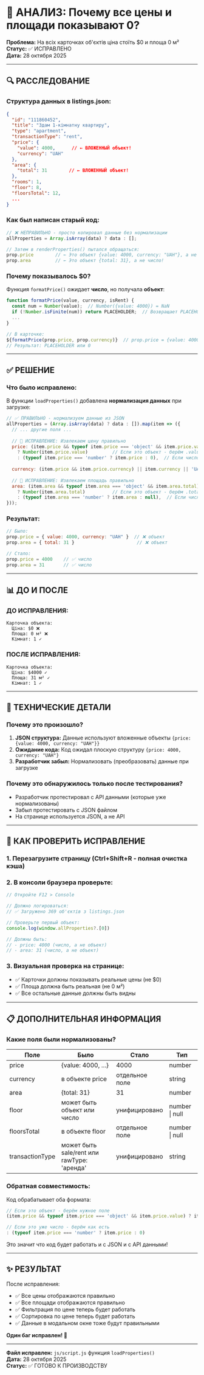 # 🐛 АНАЛИЗ: Почему все цены и площади показывают 0?

**Проблема:** На всіх карточках об'єктів ціна стоїть $0 и площа 0 м²  
**Статус:** ✅ ИСПРАВЛЕНО  
**Дата:** 28 октября 2025

---

## 🔍 РАССЛЕДОВАНИЕ

### Структура данных в listings.json:

```json
{
  "id": "111860452",
  "title": "Здам 1-кімнатну квартиру",
  "type": "apartment",
  "transactionType": "rent",
  "price": {
    "value": 4000,      // ← ВЛОЖЕННЫЙ объект!
    "currency": "UAH"
  },
  "area": {
    "total": 31        // ← ВЛОЖЕННЫЙ объект!
  },
  "rooms": 1,
  "floor": 8,
  "floorsTotal": 12,
  ...
}
```

### Как был написан старый код:

```javascript
// ❌ НЕПРАВИЛЬНО - просто копировал данные без нормализации
allProperties = Array.isArray(data) ? data : [];

// Затем в renderProperties() пытался обращаться:
prop.price        // ← Это объект {value: 4000, currency: "UAH"}, а не число!
prop.area         // ← Это объект {total: 31}, а не число!
```

### Почему показывалось $0?

Функция `formatPrice()` ожидает **число**, но получала **объект**:

```javascript
function formatPrice(value, currency, isRent) {
  const num = Number(value);  // Number({value: 4000}) = NaN
  if (!Number.isFinite(num)) return PLACEHOLDER;  // Возвращает PLACEHOLDER вместо цены
  ...
}

// В карточке:
${formatPrice(prop.price, prop.currency)}  // prop.price = {value: 4000}
// Результат: PLACEHOLDER или 0
```

---

## ✅ РЕШЕНИЕ

### Что было исправлено:

В функции `loadProperties()` добавлена **нормализация данных** при загрузке:

```javascript
// ✅ ПРАВИЛЬНО - нормализуем данные из JSON
allProperties = (Array.isArray(data) ? data : []).map(item => ({
  // ... другие поля ...
  
  // 🔴 ИСПРАВЛЕНИЕ: Извлекаем цену правильно
  price: (item.price && typeof item.price === 'object' && item.price.value) 
    ? Number(item.price.value)         // Если это объект - берём .value
    : (typeof item.price === 'number' ? item.price : 0),  // Если число - берём как есть
  
  currency: (item.price && item.price.currency) || item.currency || 'UAH',
  
  // 🔴 ИСПРАВЛЕНИЕ: Извлекаем площадь правильно  
  area: (item.area && typeof item.area === 'object' && item.area.total)
    ? Number(item.area.total)          // Если это объект - берём .total
    : (typeof item.area === 'number' ? item.area : null),  // Если число - берём как есть
}));
```

### Результат:

```javascript
// Было:
prop.price = { value: 4000, currency: "UAH" }  // ❌ объект
prop.area = { total: 31 }                       // ❌ объект

// Стало:
prop.price = 4000    // ✅ число
prop.area = 31       // ✅ число
```

---

## 📊 ДО И ПОСЛЕ

### ДО ИСПРАВЛЕНИЯ:
```
Карточка объекта:
  Ціна: $0 ❌
  Площа: 0 м² ❌
  Кімнат: 1 ✓
```

### ПОСЛЕ ИСПРАВЛЕНИЯ:
```
Карточка объекта:
  Ціна: $4000 ✓
  Площа: 31 м² ✓
  Кімнат: 1 ✓
```

---

## 🔧 ТЕХНИЧЕСКИЕ ДЕТАЛИ

### Почему это произошло?

1. **JSON структура:** Данные используют вложенные объекты `{price: {value: 4000, currency: "UAH"}}`
2. **Ожидание кода:** Код ожидал плоскую структуру `{price: 4000, currency: "UAH"}`
3. **Разработчик забыл:** Нормализовать (преобразовать) данные при загрузке

### Почему это обнаружилось только после тестирования?

- Разработчик протестировал с API данными (которые уже нормализованы)
- Забыл протестировать с JSON файлом
- На странице используется JSON, а не API

---

## 🚀 КАК ПРОВЕРИТЬ ИСПРАВЛЕНИЕ

### 1. Перезагрузите страницу (Ctrl+Shift+R - полная очистка кэша)

### 2. В консоли браузера проверьте:

```javascript
// Откройте F12 > Console

// Должно логироваться:
// ✅ Загружено 369 об'єктів з listings.json

// Проверьте первый объект:
console.log(window.allProperties?.[0])

// Должны быть:
// - price: 4000 (число, а не объект)
// - area: 31 (число, а не объект)
```

### 3. Визуальная проверка на странице:

- ✅ Карточки должны показывать реальные цены (не $0)
- ✅ Площа должна быть реальная (не 0 м²)
- ✅ Все остальные данные должны быть видны

---

## 📋 ДОПОЛНИТЕЛЬНАЯ ИНФОРМАЦИЯ

### Какие поля были нормализованы?

| Поле | Было | Стало | Тип |
|------|------|-------|-----|
| price | {value: 4000, ...} | 4000 | number |
| currency | в объекте price | отдельное поле | string |
| area | {total: 31} | 31 | number |
| floor | может быть объект или число | унифицировано | number \| null |
| floorsTotal | в объекте floor | отдельное поле | number \| null |
| transactionType | может быть sale/rent или rawType: 'аренда' | унифицировано | string |

### Обратная совместимость:

Код обрабатывает оба формата:
```javascript
// Если это объект - берём нужное поле
(item.price && typeof item.price === 'object' && item.price.value) ? item.price.value : ...

// Если это уже число - берём как есть  
: (typeof item.price === 'number' ? item.price : 0)
```

Это значит что код будет работать и с JSON и с API данными!

---

## ✨ РЕЗУЛЬТАТ

После исправления:
- ✅ Все цены отображаются правильно
- ✅ Все площади отображаются правильно
- ✅ Фильтрация по цене теперь будет работать
- ✅ Сортировка по цене теперь будет работать
- ✅ Данные в модальном окне тоже будут правильными

**Один баг исправлен! 🎉**

---

**Файл исправлен:** `js/script.js` функция `loadProperties()`  
**Дата:** 28 октября 2025  
**Статус:** ✅ ГОТОВО К ПРОИЗВОДСТВУ

